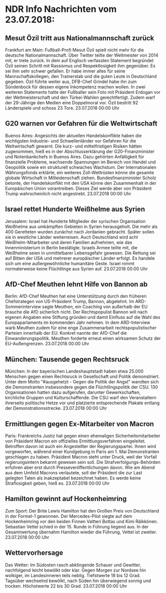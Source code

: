 # NDR Info Nachrichten vom 23.07.2018:


## Mesut Özil tritt aus Nationalmannschaft zurück
Frankfurt am Main: Fußball-Profi Mesut Özil spielt nicht mehr für die deutsche Nationalmannschaft. Über Twitter teilte der Weltmeister von 2014 mit, er trete zurück. In dem auf Englisch verfassten Statement begründet Özil seinen Schritt mit Rassismus und Respektlosigkeit ihm gegenüber. Es sei ihm sehr schwer gefallen. Er habe immer alles für seine Mannschaftskollegen, den Trainerstab und die guten Leute in Deutschland gegeben. Özil führte weiter aus, DFB-Chef Grindel habe ihn zum Sündenbock für dessen eigene Inkompetenz machen wollen. In zwei weiteren Statements hatte der Fußballer sein Foto mit Präsident Erdogan vor der Weltmeisterschaft und den Türkei-Wahlen gerechtfertigt. Zudem warf der 29-Jährige den Medien eine Doppelmoral vor. Özil bestritt 92 Länderspiele und schoss 23 Tore. 23.07.2018 00:00 Uhr 

## G20 warnen vor Gefahren für die Weltwirtschaft
Buenos Aires: Angesichts der aktuellen Handelskonflikte haben die wichtigsten Industrie- und Schwellenländer vor Gefahren für die Weltwirtschaft gewarnt. Die kurz- und mittelfristigen Risiken hätten zugenommen, hieß es in der Abschlusserklärung der G20-Finanzminister und Notenbankchefs in Buenos Aires. Dazu gehörten Anfälligkeit für finanzielle Probleme, wachsende Spannungen im Bereich von Handel und Geopolitik sowie ein strukturell schwaches Wachstum. Der Internationalen Währungsfonds erklärte, ein weiteres Zoll-Wettrüsten könne die gesamte globale Wirtschaft in Mitleidenschaft ziehen. Bundesfinanzminister Scholz betonte, der Handelskonflikt mit den USA könne den Zusammenhalt in der Europäischen Union vorantreiben. Dieses Ziel werde aber von Präsident Trump wahrscheinlich nicht angestrebt. 23.07.2018 00:00 Uhr 

## Israel rettet Hunderte Weißhelme aus Syrien
Jerusalem:	Israel hat Hunderte Mitglieder der syrischen Organisation Weißhelme aus umkämpften Gebieten in Syrien herausgeholt. Die mehr als 400 Geretteten wurden zunächst nach Jordanien gebracht. Später sollen sie in westliche Länder weiterreisen. Auch Deutschland wird acht Weißhelm-Mitarbeiter und deren Familien aufnehmen, wie das Innenministerium in Berlin bestätigte. Israels Armee teilte mit, die Weißhelme seien in unmittelbarer Lebensgefahr gewesen. Die Rettung sei auf Bitten der USA und mehrerer europäischer Länder erfolgt. Es handele sich um eine außergewöhnliche humanitäre Geste. Israel nimmt normalerweise keine Flüchtlinge aus Syrien auf. 23.07.2018 00:00 Uhr 

## AfD-Chef Meuthen lehnt Hilfe von Bannon ab
Berlin:    AfD-Chef Meuthen hat eine Unterstützung durch den früheren Chefstrategen von US-Präsident Trump, Bannon, abgelehnt. Im ARD-Sommerinterview sagte Meuthen, ein Coaching von außerhalb der EU brauche die AfD sicherlich nicht. Der Rechtspopulist Bannon will nach eigenen Angaben eine Stiftung gründen und damit Einfluss auf die Wahl des Europaparlaments im kommenden Jahr nehmen. In dem ARD-Interview warb Meuthen zudem für eine enge Zusammenarbeit rechtspopulistischer Parteien innerhalb der EU. Konkret nannte der AfD-Chef die Einwanderungspolitik. Meuthen forderte erneut einen wirksamen Schutz der EU-Außengrenzen. 23.07.2018 00:00 Uhr 

## München: Tausende gegen Rechtsruck
München: In der bayerischen Landeshauptstadt haben etwa 25.000 Menschen gegen einen Rechtsruck in Gesellschaft und Politik demonstriert. Unter dem Motto "#ausgehetzt - Gegen die Politik der Angst" wandten sich die Demonstranten insbesondere gegen die Flüchtlingspolitik der CSU. 130 Organisationen hatten dazu aufgerufen, darunter Gewerkschaften, kirchliche Gruppen und Kulturschaffende. Die CSU warf den Veranstaltern ihrerseits politische Hetze vor und platzierte entsprechende Plakate entlang der Demonstrationsstrecke. 23.07.2018 00:00 Uhr 

## Ermittlungen gegen Ex-Mitarbeiter von Macron
Paris:	Frankreichs Justiz hat gegen einen ehemaligen Sicherheitsmitarbeiter von Präsident Macron ein offizielles Ermittlungsverfahren eingeleitet. Betroffen davon ist auch ein Angestellter der Regierungspartei. Ihnen wird vorgeworfen, während einer Kundgebung in Paris am 1. Mai Demonstranten geschlagen zu haben. Präsident Macron steht unter Druck, weil der Vorfall regierungsintern bekannt gewesen sein soll. Die Strafverfolgungs-Behörden erfuhren aber erst durch Presseveröffentlichungen davon. Wie am Abend aus dem Umfeld Macrons verlautete, soll der Präsident die zur Last gelegten Taten als inakzeptabel bezeichnet haben. Es werde keine Straflosigkeit geben, hieß es. 23.07.2018 00:00 Uhr 

## Hamilton gewinnt auf Hockenheimring
Zum Sport:	Der Brite Lewis Hamilton hat den Großen Preis von Deutschland in der Formel-1 gewonnen. Der Mercedes-Pilot siegte auf dem Hockenheimring vor den beiden Finnen Valtteri Bottas und Kimi Räikkönen. Sebastian Vettel schied in der 15. Runde in Führung liegend aus. In der Gesamtwertung übernahm Hamilton wieder die Führung, Vettel ist zweiter. 23.07.2018 00:00 Uhr 

## Wettervorhersage
Das Wetter: Im Südosten rasch abklingende Schauer und Gewitter, nachfolgend leicht bewölkt oder klar. Gegen Morgen zur Nordsee hin wolkiger, im Landesinneren teils neblig. Tiefstwerte 18 bis 12 Grad. Tagsüber wechselnd bewölkt, nach Süden hin überwiegend sonnig und trocken. Höchstwerte 22 bis 30 Grad. 23.07.2018 00:00 Uhr 
